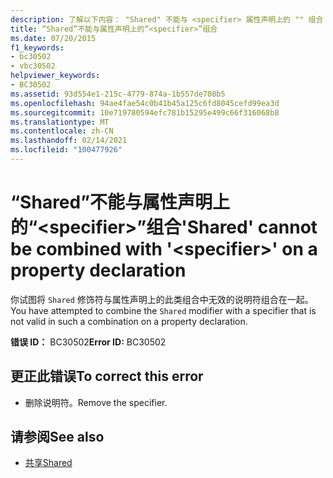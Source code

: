 ```yaml
---
description: 了解以下内容： "Shared" 不能与 <specifier> 属性声明上的 "" 组合
title: “Shared”不能与属性声明上的“<specifier>”组合
ms.date: 07/20/2015
f1_keywords:
- bc30502
- vbc30502
helpviewer_keywords:
- BC30502
ms.assetid: 93d554e1-215c-4779-874a-1b557de708b5
ms.openlocfilehash: 94ae4fae54c0b41b45a125c6fd8045cefd99ea3d
ms.sourcegitcommit: 10e719780594efc781b15295e499c66f316068b8
ms.translationtype: MT
ms.contentlocale: zh-CN
ms.lasthandoff: 02/14/2021
ms.locfileid: "100477926"
---
```

# <a name="shared-cannot-be-combined-with-specifier-on-a-property-declaration"></a><span data-ttu-id="a75c6-103">“Shared”不能与属性声明上的“\<specifier>”组合</span><span class="sxs-lookup"><span data-stu-id="a75c6-103">'Shared' cannot be combined with '\<specifier>' on a property declaration</span></span>

<span data-ttu-id="a75c6-104">你试图将 `Shared` 修饰符与属性声明上的此类组合中无效的说明符组合在一起。</span><span class="sxs-lookup"><span data-stu-id="a75c6-104">You have attempted to combine the `Shared` modifier with a specifier that is not valid in such a combination on a property declaration.</span></span>  
  
 <span data-ttu-id="a75c6-105">**错误 ID：** BC30502</span><span class="sxs-lookup"><span data-stu-id="a75c6-105">**Error ID:** BC30502</span></span>  
  
## <a name="to-correct-this-error"></a><span data-ttu-id="a75c6-106">更正此错误</span><span class="sxs-lookup"><span data-stu-id="a75c6-106">To correct this error</span></span>  
  
- <span data-ttu-id="a75c6-107">删除说明符。</span><span class="sxs-lookup"><span data-stu-id="a75c6-107">Remove the specifier.</span></span>  
  
## <a name="see-also"></a><span data-ttu-id="a75c6-108">请参阅</span><span class="sxs-lookup"><span data-stu-id="a75c6-108">See also</span></span>

- [<span data-ttu-id="a75c6-109">共享</span><span class="sxs-lookup"><span data-stu-id="a75c6-109">Shared</span></span>](../language-reference/modifiers/shared.md)
